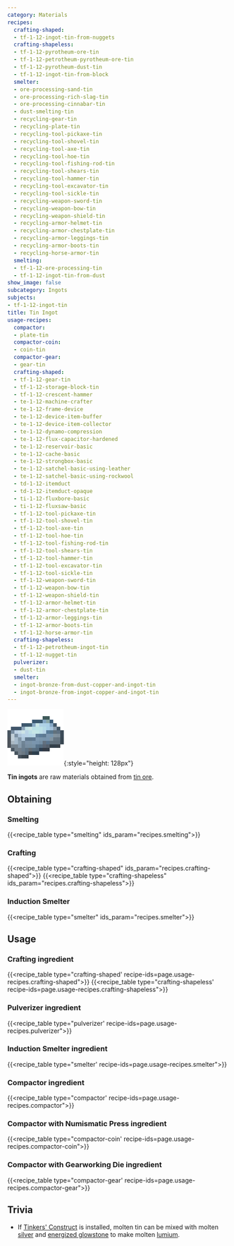 ```yaml
---
category: Materials
recipes:
  crafting-shaped:
  - tf-1-12-ingot-tin-from-nuggets
  crafting-shapeless:
  - tf-1-12-pyrotheum-ore-tin
  - tf-1-12-petrotheum-pyrotheum-ore-tin
  - tf-1-12-pyrotheum-dust-tin
  - tf-1-12-ingot-tin-from-block
  smelter:
  - ore-processing-sand-tin
  - ore-processing-rich-slag-tin
  - ore-processing-cinnabar-tin
  - dust-smelting-tin
  - recycling-gear-tin
  - recycling-plate-tin
  - recycling-tool-pickaxe-tin
  - recycling-tool-shovel-tin
  - recycling-tool-axe-tin
  - recycling-tool-hoe-tin
  - recycling-tool-fishing-rod-tin
  - recycling-tool-shears-tin
  - recycling-tool-hammer-tin
  - recycling-tool-excavator-tin
  - recycling-tool-sickle-tin
  - recycling-weapon-sword-tin
  - recycling-weapon-bow-tin
  - recycling-weapon-shield-tin
  - recycling-armor-helmet-tin
  - recycling-armor-chestplate-tin
  - recycling-armor-leggings-tin
  - recycling-armor-boots-tin
  - recycling-horse-armor-tin
  smelting:
  - tf-1-12-ore-processing-tin
  - tf-1-12-ingot-tin-from-dust
show_image: false
subcategory: Ingots
subjects:
- tf-1-12-ingot-tin
title: Tin Ingot
usage-recipes:
  compactor:
  - plate-tin
  compactor-coin:
  - coin-tin
  compactor-gear:
  - gear-tin
  crafting-shaped:
  - tf-1-12-gear-tin
  - tf-1-12-storage-block-tin
  - tf-1-12-crescent-hammer
  - te-1-12-machine-crafter
  - te-1-12-frame-device
  - te-1-12-device-item-buffer
  - te-1-12-device-item-collector
  - te-1-12-dynamo-compression
  - te-1-12-flux-capacitor-hardened
  - te-1-12-reservoir-basic
  - te-1-12-cache-basic
  - te-1-12-strongbox-basic
  - te-1-12-satchel-basic-using-leather
  - te-1-12-satchel-basic-using-rockwool
  - td-1-12-itemduct
  - td-1-12-itemduct-opaque
  - ti-1-12-fluxbore-basic
  - ti-1-12-fluxsaw-basic
  - tf-1-12-tool-pickaxe-tin
  - tf-1-12-tool-shovel-tin
  - tf-1-12-tool-axe-tin
  - tf-1-12-tool-hoe-tin
  - tf-1-12-tool-fishing-rod-tin
  - tf-1-12-tool-shears-tin
  - tf-1-12-tool-hammer-tin
  - tf-1-12-tool-excavator-tin
  - tf-1-12-tool-sickle-tin
  - tf-1-12-weapon-sword-tin
  - tf-1-12-weapon-bow-tin
  - tf-1-12-weapon-shield-tin
  - tf-1-12-armor-helmet-tin
  - tf-1-12-armor-chestplate-tin
  - tf-1-12-armor-leggings-tin
  - tf-1-12-armor-boots-tin
  - tf-1-12-horse-armor-tin
  crafting-shapeless:
  - tf-1-12-petrotheum-ingot-tin
  - tf-1-12-nugget-tin
  pulverizer:
  - dust-tin
  smelter:
  - ingot-bronze-from-dust-copper-and-ingot-tin
  - ingot-bronze-from-ingot-copper-and-ingot-tin
---
```


![Tin ingot](/assets/images/docs/1.12/thermal-foundation/ingot-tin.png){:style="height: 128px"}


**Tin ingots** are raw materials obtained from [tin ore](../tin-ore/).


Obtaining
---------

### Smelting
{{<recipe_table type="smelting" ids_param="recipes.smelting">}}

### Crafting
{{<recipe_table type="crafting-shaped" ids_param="recipes.crafting-shaped">}}
{{<recipe_table type="crafting-shapeless" ids_param="recipes.crafting-shapeless">}}

### Induction Smelter
{{<recipe_table type="smelter" ids_param="recipes.smelter">}}


Usage
-----

### Crafting ingredient
{{<recipe_table type="crafting-shaped' recipe-ids=page.usage-recipes.crafting-shaped">}}
{{<recipe_table type="crafting-shapeless' recipe-ids=page.usage-recipes.crafting-shapeless">}}

### Pulverizer ingredient
{{<recipe_table type="pulverizer' recipe-ids=page.usage-recipes.pulverizer">}}

### Induction Smelter ingredient
{{<recipe_table type="smelter' recipe-ids=page.usage-recipes.smelter">}}

### Compactor ingredient
{{<recipe_table type="compactor' recipe-ids=page.usage-recipes.compactor">}}

### Compactor with Numismatic Press ingredient
{{<recipe_table type="compactor-coin' recipe-ids=page.usage-recipes.compactor-coin">}}

### Compactor with Gearworking Die ingredient
{{<recipe_table type="compactor-gear' recipe-ids=page.usage-recipes.compactor-gear">}}


Trivia
------

* If [Tinkers'
  Construct](https://minecraft.curseforge.com/projects/tinkers-construct) is
  installed, molten tin can be mixed with molten [silver](../silver-ingot/)
  and [energized glowstone](../energized-glowstone/) to make molten
  [lumium](../lumium-ingot/).
